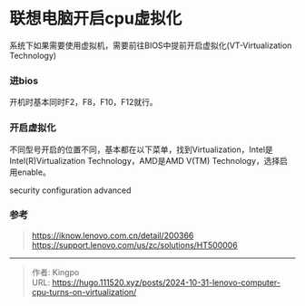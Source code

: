 # 联想电脑开启cpu虚拟化


<!--more-->

系统下如果需要使用虚拟机，需要前往BIOS中提前开启虚拟化(VT-Virtualization Technology)

### 进bios

开机时基本同时F2，F8，F10，F12就行。

### 开启虚拟化

不同型号开启的位置不同，基本都在以下菜单，找到Virtualization，Intel是Intel(R)Virtualization Technology，AMD是AMD V(TM) Technology，选择启用enable。

security
configuration
advanced



### 参考
> https://iknow.lenovo.com.cn/detail/200366
> https://support.lenovo.com/us/zc/solutions/HT500006



---

> 作者: Kingpo  
> URL: https://hugo.111520.xyz/posts/2024-10-31-lenovo-computer-cpu-turns-on-virtualization/  

